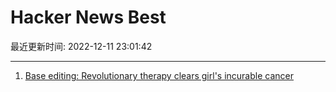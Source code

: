 # Hacker News Best

最近更新时间: 2022-12-11 23:01:42

--- 
1. [Base editing: Revolutionary therapy clears girl's incurable cancer](https://www.bbc.com/news/health-63859184) 

